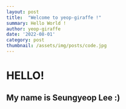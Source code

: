 ```yaml
---
layout: post
title:  "Welcome to yeop-giraffe !"
summary: Hello World !
author: yeop-giraffe
date: '2022-08-01'
category: post
thumbnail: /assets/img/posts/code.jpg
---
```


# HELLO!
## My name is Seungyeop Lee :)